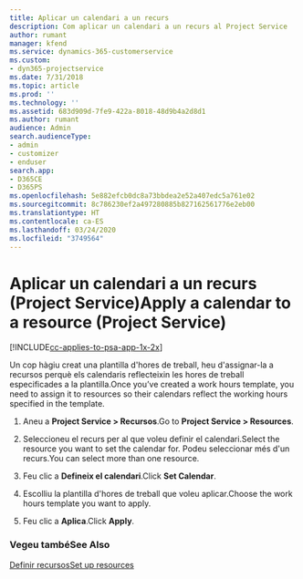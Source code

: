 ```yaml
---
title: Aplicar un calendari a un recurs
description: Com aplicar un calendari a un recurs al Project Service
author: rumant
manager: kfend
ms.service: dynamics-365-customerservice
ms.custom:
- dyn365-projectservice
ms.date: 7/31/2018
ms.topic: article
ms.prod: ''
ms.technology: ''
ms.assetid: 683d909d-7fe9-422a-8018-48d9b4a2d8d1
ms.author: rumant
audience: Admin
search.audienceType:
- admin
- customizer
- enduser
search.app:
- D365CE
- D365PS
ms.openlocfilehash: 5e882efcb0dc8a73bbdea2e52a407edc5a761e02
ms.sourcegitcommit: 8c786230ef2a497280885b827162561776e2eb00
ms.translationtype: HT
ms.contentlocale: ca-ES
ms.lasthandoff: 03/24/2020
ms.locfileid: "3749564"
---
```

# <a name="apply-a-calendar-to-a-resource-project-service"></a><span data-ttu-id="5f903-103">Aplicar un calendari a un recurs (Project Service)</span><span class="sxs-lookup"><span data-stu-id="5f903-103">Apply a calendar to a resource (Project Service)</span></span>

[!INCLUDE[cc-applies-to-psa-app-1x-2x](../includes/cc-applies-to-psa-app-1x-2x.md)]

<span data-ttu-id="5f903-104">Un cop hàgiu creat una plantilla d'hores de treball, heu d'assignar-la a recursos perquè els calendaris reflecteixin les hores de treball especificades a la plantilla.</span><span class="sxs-lookup"><span data-stu-id="5f903-104">Once you’ve created a work hours template, you need to assign it to resources so their calendars reflect the working hours specified in the template.</span></span>  
  
1.  <span data-ttu-id="5f903-105">Aneu a **Project Service > Recursos**.</span><span class="sxs-lookup"><span data-stu-id="5f903-105">Go to **Project Service > Resources**.</span></span>  
  
2.  <span data-ttu-id="5f903-106">Seleccioneu el recurs per al que voleu definir el calendari.</span><span class="sxs-lookup"><span data-stu-id="5f903-106">Select the resource you want to set the calendar for.</span></span> <span data-ttu-id="5f903-107">Podeu seleccionar més d'un recurs.</span><span class="sxs-lookup"><span data-stu-id="5f903-107">You can select more than one resource.</span></span>  
  
3.  <span data-ttu-id="5f903-108">Feu clic a **Defineix el calendari**.</span><span class="sxs-lookup"><span data-stu-id="5f903-108">Click **Set Calendar**.</span></span>  
  
4.  <span data-ttu-id="5f903-109">Escolliu la plantilla d'hores de treball que voleu aplicar.</span><span class="sxs-lookup"><span data-stu-id="5f903-109">Choose the work hours template you want to apply.</span></span>  
  
5.  <span data-ttu-id="5f903-110">Feu clic a **Aplica**.</span><span class="sxs-lookup"><span data-stu-id="5f903-110">Click **Apply**.</span></span>  
  
### <a name="see-also"></a><span data-ttu-id="5f903-111">Vegeu també</span><span class="sxs-lookup"><span data-stu-id="5f903-111">See Also</span></span>  
 [<span data-ttu-id="5f903-112">Definir recursos</span><span class="sxs-lookup"><span data-stu-id="5f903-112">Set up resources</span></span>](../project-service/set-up-resources.md)
